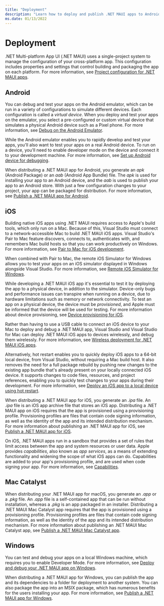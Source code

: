 ```yaml
---
title: "Deployment"
description: "Learn how to deploy and publish .NET MAUI apps to Android, iOS, macOS, and Windows."
ms.date: 01/13/2022
---
```


# Deployment

.NET Multi-platform App UI (.NET MAUI) uses a single-project system to manage the configuration of your cross-platform app. This configuration includes properties and settings that control building and packaging the app on each platform. For more information, see [Project configuration for .NET MAUI apps](visual-studio-properties.md).

## Android

You can debug and test your apps on the Android emulator, which can be run in a variety of configurations to simulate different devices. Each configuration is called a *virtual device*. When you deploy and test your apps on the emulator, you select a pre-configured or custom virtual device that simulates a physical Android device such as a Pixel phone. For more information, see [Debug on the Android Emulator](~/android/emulator/debug-on-emulator.md).

While the Android emulator enables you to rapidly develop and test your apps, you'll also want to test your apps on a real Android device. To run on a device, you'll need to enable developer mode on the device and connect it to your development machine. For more information, see [Set up Android device for debugging](~/android/device/setup.md).

When distributing a .NET MAUI app for Android, you generate an *apk* (Android Package) or an *aab* (Android App Bundle) file. The *apk* is used for installing your app to an Android device, and the *aab* is used to publish your app to an Android store. With just a few configuration changes to your project, your app can be packaged for distribution. For more information, see [Publish a .NET MAUI app for Android](~/android/deployment/overview.md).

## iOS

Building native iOS apps using .NET MAUI requires access to Apple's build tools, which only run on a Mac. Because of this, Visual Studio must connect to a network-accessible Mac to build .NET MAUI iOS apps. Visual Studio's Pair to Mac feature discovers, connects to, authenticates with, and remembers Mac build hosts so that you can work productively on Windows. For more information, see [Pair to Mac for iOS development](~/ios/pair-to-mac.md).

When combined with Pair to Mac, the remote iOS Simulator for Windows allows you to test your apps on an iOS simulator displayed in Windows alongside Visual Studio. For more information, see [Remote iOS Simulator for Windows](~/ios/remote-simulator.md).

While developing a .NET MAUI iOS app it's essential to test it by deploying the app to a physical device, in addition to the simulator. Device-only bugs and performance issues can transpire when running on a device, due to hardware limitations such as memory or network connectivity. To test an app on a physical device, the device must be *provisioned*, and Apple must be informed that the device will be used for testing. For more information about device provisioning, see [Device provisioning for iOS](~/ios/device-provisioning/index.md).

Rather than having to use a USB cable to connect an iOS device to your Mac to deploy and debug a .NET MAUI app, Visual Studio and Visual Studio for Mac can deploy .NET MAUI iOS apps to devices wirelessly, and debug them wirelessly. For more information, see [Wireless deployment for .NET MAUI iOS apps](~/ios/wireless-deployment.md).

Alternatively, hot restart enables you to quickly deploy iOS apps to a 64-bit local device, from Visual Studio, without requiring a Mac build host. It also removes the need for a full package rebuild by pushing new changes to the existing app bundle that's already present on your locally connected iOS device. It supports changes to code files, resources, and project references, enabling you to quickly test changes to your apps during their development. For more information, see [Deploy an iOS app to a local device using hot restart](~/ios/hot-restart.md).

When distributing a .NET MAUI app for iOS, you generate an *.ipa* file. An *.ipa* file is an iOS app archive file that stores an iOS app. Distributing a .NET MAUI app on iOS requires that the app is provisioned using a provisioning profile. Provisioning profiles are files that contain code signing information, as well as the identity of the app and its intended distribution mechanism. For more information about publishing an .NET MAUI app for iOS, see [Publish a .NET MAUI app for iOS](~/ios/deployment/index.md).

On iOS, .NET MAUI apps run in a sandbox that provides a set of rules that limit access between the app and system resources or user data. Apple provides *capabilities*, also known as *app services*, as a means of extending functionality and widening the scope of what iOS apps can do. Capabilities are added to your app's provisioning profile, and are used when code signing your app. For more information, see [Capabilities](~/ios/capabilities.md).

## Mac Catalyst

When distributing your .NET MAUI app for macOS, you generate an *.app* or a *.pkg* file. An *.app* file is a self-contained app that can be run without installation, whereas a *.pkg* is an app packaged in an installer. Distributing a .NET MAUI Mac Catalyst app requires that the app is provisioned using a provisioning profile. Provisioning profiles are files that contain code signing information, as well as the identity of the app and its intended distribution mechanism. For more information about publishing an .NET MAUI Mac Catalyst app, see [Publish a .NET MAUI Mac Catalyst app](~/mac-catalyst/deployment/index.md).

## Windows

You can test and debug your apps on a local Windows machine, which requires you to enable Developer Mode. For more information, see [Deploy and debug your .NET MAUI app on Windows](~/windows/setup.md).

When distributing a .NET MAUI app for Windows, you can publish the app and its dependencies to a folder for deployment to another system. You can also package the app into an MSIX package, which has numerous benefits for the users installing your app. For more information, see [Publish a .NET MAUI app for Windows](~/windows/deployment/overview.md).
